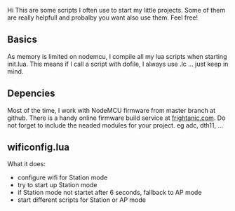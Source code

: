 Hi
This are some scripts I often use to start my little projects.
Some of them are really helpfull and probalby you want also use them.
Feel free!

## Basics
As memory is limited on nodemcu, I compile all my lua scripts when starting init.lua.
This means if I call a script with dofile, I always use .lc ... just keep in mind.

## Depencies
Most of the time, I work with NodeMCU firmware from master branch at github.
There is a handy online firmware build service at [frightanic.com](http://frightanic.com/nodemcu-custom-build).
Do not forget to include the neaded modules for your project. eg adc, dth11, ...

## wificonfig.lua
What it does:
* configure wifi for Station mode
* try to start up Station mode
* if Station mode not startet after 6 seconds, fallback to AP mode
* start different scripts for Station or AP mode

